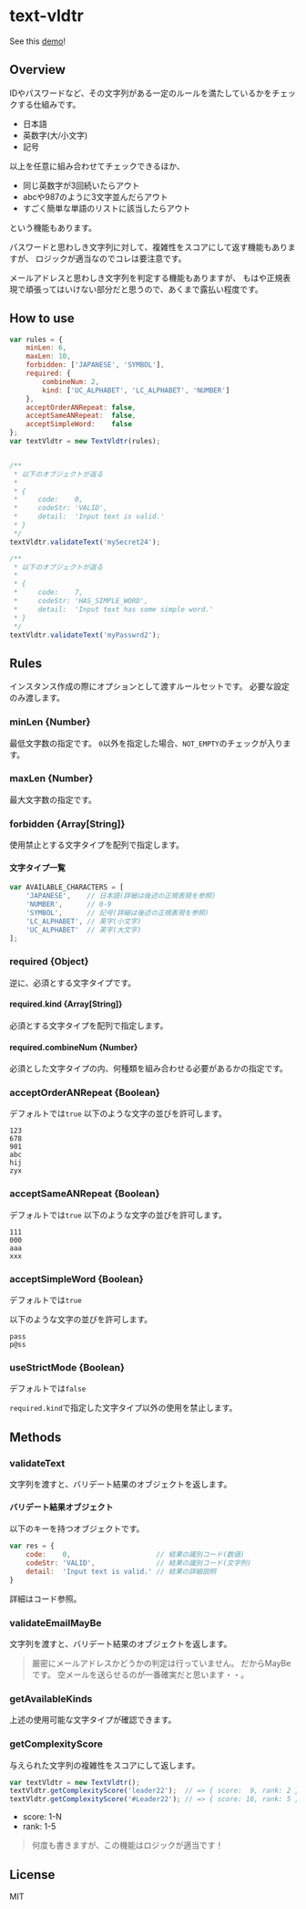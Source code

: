 text-vldtr
==========

See this [demo](http://labs.lealog.net/text-vldtr/)!

## Overview
IDやパスワードなど、その文字列がある一定のルールを満たしているかをチェックする仕組みです。

- 日本語
- 英数字(大/小文字)
- 記号

以上を任意に組み合わせてチェックできるほか、

- 同じ英数字が3回続いたらアウト
- abcや987のように3文字並んだらアウト
- すごく簡単な単語のリストに該当したらアウト

という機能もあります。

パスワードと思わしき文字列に対して、複雑性をスコアにして返す機能もありますが、
ロジックが適当なのでコレは要注意です。

メールアドレスと思わしき文字列を判定する機能もありますが、
もはや正規表現で頑張ってはいけない部分だと思うので、あくまで露払い程度です。

## How to use

```javascript
var rules = {
    minLen: 6,
    maxLen: 10,
    forbidden: ['JAPANESE', 'SYMBOL'],
    required: {
        combineNum: 2,
        kind: ['UC_ALPHABET', 'LC_ALPHABET', 'NUMBER']
    },
    acceptOrderANRepeat: false,
    acceptSameANRepeat:  false,
    acceptSimpleWord:    false
};
var textVldtr = new TextVldtr(rules);


/**
 * 以下のオブジェクトが返る
 *
 * {
 *     code:    0,
 *     codeStr: 'VALID',
 *     detail:  'Input text is valid.'
 * }
 */
textVldtr.validateText('mySecret24');

/**
 * 以下のオブジェクトが返る
 *
 * {
 *     code:    7,
 *     codeStr: 'HAS_SIMPLE_WORD',
 *     detail:  'Input text has some simple word.'
 * }
 */
textVldtr.validateText('myPasswrd2');
```

## Rules
インスタンス作成の際にオプションとして渡すルールセットです。
必要な設定のみ渡します。

### minLen {Number}
最低文字数の指定です。
``0``以外を指定した場合、``NOT_EMPTY``のチェックが入ります。

### maxLen {Number}
最大文字数の指定です。

### forbidden {Array[String]}
使用禁止とする文字タイプを配列で指定します。

#### 文字タイプ一覧
```javascript
var AVAILABLE_CHARACTERS = [
    'JAPANESE',    // 日本語(詳細は後述の正規表現を参照)
    'NUMBER',      // 0-9
    'SYMBOL',      // 記号(詳細は後述の正規表現を参照)
    'LC_ALPHABET', // 英字(小文字)
    'UC_ALPHABET'  // 英字(大文字)
];
```

### required {Object}
逆に、必須とする文字タイプです。

#### required.kind {Array[String]}
必須とする文字タイプを配列で指定します。

#### required.combineNum {Number}
必須とした文字タイプの内、何種類を組み合わせる必要があるかの指定です。

### acceptOrderANRepeat {Boolean}
デフォルトでは``true``
以下のような文字の並びを許可します。

```
123
678
901
abc
hij
zyx
```

### acceptSameANRepeat {Boolean}
デフォルトでは``true``
以下のような文字の並びを許可します。

```
111
000
aaa
xxx
```

### acceptSimpleWord {Boolean}
デフォルトでは``true``

以下のような文字の並びを許可します。

```
pass
p@ss
```

### useStrictMode {Boolean}
デフォルトでは``false``

``required.kind``で指定した文字タイプ以外の使用を禁止します。


## Methods

### validateText
文字列を渡すと、バリデート結果のオブジェクトを返します。

#### バリデート結果オブジェクト
以下のキーを持つオブジェクトです。

```javascript
var res = {
    code:    0,                     // 結果の識別コード(数値)
    codeStr: 'VALID',               // 結果の識別コード(文字列)
    detail:  'Input text is valid.' // 結果の詳細説明
}
```

詳細はコード参照。

### validateEmailMayBe
文字列を渡すと、バリデート結果のオブジェクトを返します。

> 厳密にメールアドレスかどうかの判定は行っていません。
> だからMayBeです。
> 空メールを送らせるのが一番確実だと思います・・。

### getAvailableKinds
上述の使用可能な文字タイプが確認できます。

### getComplexityScore
与えられた文字列の複雑性をスコアにして返します。

```javascript
var textVldtr = new TextVldtr();
textVldtr.getComplexityScore('leader22');  // => { score:  9, rank: 2 }
textVldtr.getComplexityScore('#Leader22'); // => { score: 16, rank: 5 }
```

- score: 1-N
- rank:  1-5

> 何度も書きますが、この機能はロジックが適当です！


## License
MIT
